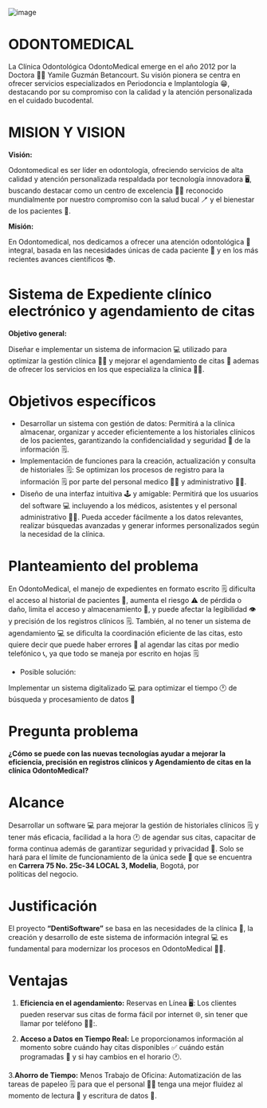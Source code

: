  ![image](https://github.com/paulacubillos/OdontoMedical/assets/171979323/5b2d080f-5475-49b1-832d-15974a4fa46b)
# ODONTOMEDICAL

La Clínica Odontológica OdontoMedical emerge en el año 2012 por la Doctora 👩‍⚕️ Yamile Guzmán Betancourt. Su visión pionera se centra en ofrecer servicios especializados en Periodoncia e Implantología 😁, destacando por su compromiso con la calidad y la atención personalizada en el cuidado bucodental.


# MISION Y VISION

**Visión:**

Odontomedical es ser líder en odontología, ofreciendo servicios de alta calidad y atención personalizada respaldada por tecnología innovadora 🖥️, buscando destacar como un centro de excelencia 🏥🦷 reconocido mundialmente por nuestro compromiso con la salud bucal 🪥 y el bienestar de los pacientes 👥.

**Misión:**

En Odontomedical, nos dedicamos a ofrecer una atención odontológica 🦷 integral, basada en las necesidades únicas de cada paciente 👤 y en los más recientes avances científicos 📚.

# Sistema de Expediente clínico electrónico y agendamiento de citas

**Objetivo general:**

Diseñar e implementar un sistema de informacion 💻 utilizado para optimizar la gestión clínica 🏥🦷 y mejorar el agendamiento de citas 📓 ademas de ofrecer los servicios en los que especializa la clinica 🏥🦷.

# Objetivos específicos



- Desarrollar un sistema con gestión de datos: Permitirá a la clínica almacenar, organizar y acceder eficientemente a los historiales clínicos de los pacientes, garantizando la confidencialidad y seguridad 🔐 de la información 🗒️.
- Implementación de funciones para la creación, actualización y consulta de historiales 🗒️: Se optimizan los procesos de registro para la información 🗒️ por parte del personal medico 👩‍⚕️ y administrativo 👩‍💼.
- Diseño de una interfaz intuitiva 🕹️ y amigable: Permitirá que los usuarios del software 💻 incluyendo a los médicos, asistentes y el personal administrativo 👩‍💼. Pueda acceder fácilmente a los datos relevantes, realizar búsquedas avanzadas y generar informes personalizados según la necesidad de la clínica.


# Planteamiento del problema

En OdontoMedical, el manejo de expedientes en formato escrito 🗒️ dificulta el acceso al historial de pacientes 👤, aumenta el riesgo ⚠️ de pérdida o daño, limita el acceso y almacenamiento 💽, y puede afectar la legibilidad 👁️ y precisión de los registros clínicos 🗒️. También, al no tener un sistema de agendamiento 💻 se dificulta la coordinación eficiente de las citas, esto quiere decir que puede haber errores 🚫 al agendar las citas por medio telefónico 📞, ya que todo se maneja por escrito en hojas 🗒️

- Posible solución:
  
Implementar un sistema digitalizado 💻 para optimizar el tiempo 🕐 de búsqueda y procesamiento de datos 📂

# Pregunta problema

**¿Cómo se puede con las nuevas tecnologías ayudar a mejorar la eficiencia, precisión en registros clínicos y Agendamiento de citas en la clínica OdontoMedical?**

# Alcance

Desarrollar un software 💻 para mejorar la gestión de historiales clínicos 🗒️ y tener más eficacia, facilidad a la hora 🕐 de agendar sus citas, capacitar de forma continua además de garantizar seguridad  y privacidad 🔐. Solo se hará para el límite de funcionamiento de la única sede 🏥 que se encuentra en **Carrera 75 No. 25c-34 LOCAL 3, Modelia**, Bogotá, por políticas del negocio.

# Justificación

El proyecto **“DentiSoftware”** se basa en las necesidades de la clínica 🏥, la creación y desarrollo de este sistema de información integral 💻 es fundamental para modernizar los procesos en OdontoMedical 🏥🦷.

# Ventajas

1. **Eficiencia en el agendamiento:**
Reservas en Línea 🖥️: Los clientes pueden reservar sus citas de forma fácil por internet 🌐, sin tener que llamar por teléfono 🚫📞:.
	
2. **Acceso a Datos en Tiempo Real:** Le proporcionamos información al momento sobre cuándo hay citas disponibles ✅ cuándo están programadas 📆 y si hay cambios en el horario 🕐.

 3.**Ahorro de Tiempo:**
Menos Trabajo de Oficina: Automatización de las tareas de papeleo 🗒️ para que el personal 👩‍💼 tenga una mejor fluidez al momento de lectura 📖 y escritura de datos 📝.

